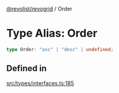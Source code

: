 [@revolist/revogrid](README.md) / Order

# Type Alias: Order

```ts
type Order: "asc" | "desc" | undefined;
```

## Defined in

[src/types/interfaces.ts:185](https://github.com/revolist/revogrid/blob/2a9402fdf050fa45d175b041168181a63cd72777/src/types/interfaces.ts#L185)
